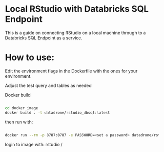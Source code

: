 # Local RStudio with Databricks SQL Endpoint

This is a guide on connecting RStudio on a local machine through to a Databricks SQL Endpoint as a service.


# How to use:

Edit the environment flags in the Dockerfile with the ones for your environment.

Adjust the test query and tables as needed

Docker build 

```bash

cd docker_image
docker build . -t datadrone/rstudio_dbsql:latest


```

then run with:

```bash

docker run --rm -p 8787:8787 -e PASSWORD=<set a password> datadrone/rstudio_dbsql:latest


```

login to image with: rstudio / <the password you set>